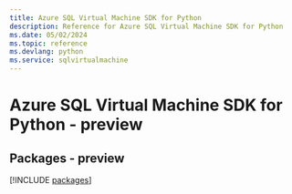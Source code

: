```yaml
---
title: Azure SQL Virtual Machine SDK for Python
description: Reference for Azure SQL Virtual Machine SDK for Python
ms.date: 05/02/2024
ms.topic: reference
ms.devlang: python
ms.service: sqlvirtualmachine
---
```

# Azure SQL Virtual Machine SDK for Python - preview
## Packages - preview
[!INCLUDE [packages](sql-virtual-machine-index.md)]